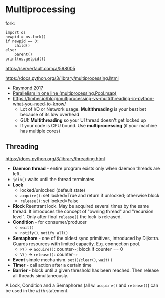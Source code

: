# Multiprocessing

fork:

    import os
    newpid = os.fork()
    if newpid == 0:
        child()
    else:
        parent()
    print(os.getpid())
    

https://serverfault.com/a/598005

https://docs.python.org/3/library/multiprocessing.html   

* [Raymond 2017](https://pybay.com/site_media/slides/raymond2017-keynote/process.html#scripting-style)
* [Parallelism in one line (multiprocessing.Pool.map)](https://chriskiehl.com/article/parallelism-in-one-line)
* https://timber.io/blog/multiprocessing-vs-multithreading-in-python-what-you-need-to-know/
    * Lot of I/O or Network usage. **Multithreading** is your best bet because of its low overhead
    * GUI: **Multithreading** so your UI thread doesn't get locked up
    * If your code is CPU bound. Use **multiprocessing** (if your machine has multiple cores) 
    
## Threading

https://docs.python.org/3/library/threading.html

* **Daemon thread** - entire program exists only when daemon threads are left.
* `join()` waits until the thread terminates
* **Lock** 
    * locked/unlocked (default state)
    * `acquire()`: set locked=True and return if unlocked; otherwise block
    * `release()`: set locked=False
* **Rlock** Reentrant lock. May be acquired several times by the same thread. It introduces the concept of "owning thread" and "recursion level". Only after final `release()` the lock is released.
* **Condition** - for consumer/producer
    * `wait()`
    * `notify()`, `notify_all()`
* **Semaphore** - one of the oldest sync primitives, introduced by Dijkstra. Guards resources with limited capacity. E.g. connection pool.
    * `P()` ->  `acquire()`: counter--; block if counter == 0 
    * `V()` -> `release()`: counter++
* **Event** simple mechanism. `set()`/`clear()`, `wait()`
* **Timer** - call action after a certain time
* **Barrier** - block until a given threshold has been reached. Then release all threads simultaneously.

A Lock, Condition and a Semaphores (all w. `acquire()` and `release()`) can be used in the `with` statement.
